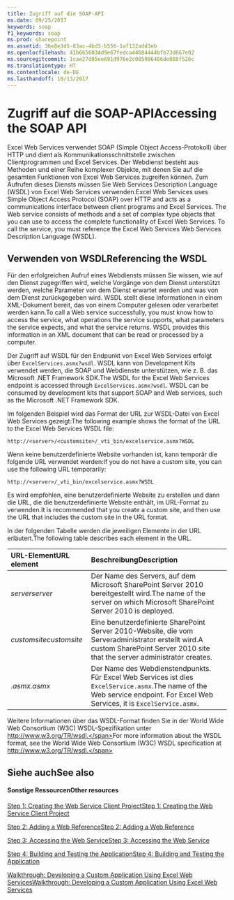 ```yaml
---
title: Zugriff auf die SOAP-API
ms.date: 09/25/2017
keywords: soap
f1_keywords: soap
ms.prod: sharepoint
ms.assetid: 36e8e3d5-83ac-4bd3-b556-1af132add3eb
ms.openlocfilehash: 41b6656034d9e67fedca44684444bfb73d667e02
ms.sourcegitcommit: 1cae27d85ee691d976e2c085986466de088f526c
ms.translationtype: HT
ms.contentlocale: de-DE
ms.lasthandoff: 10/13/2017
---
```

# <a name="accessing-the-soap-api"></a><span data-ttu-id="3f42f-103">Zugriff auf die SOAP-API</span><span class="sxs-lookup"><span data-stu-id="3f42f-103">Accessing the SOAP API</span></span>

<span data-ttu-id="3f42f-p101">Excel Web Services verwendet SOAP (Simple Object Access-Protokoll) über HTTP und dient als Kommunikationsschnittstelle zwischen Clientprogrammen und Excel Services. Der Webdienst besteht aus Methoden und einer Reihe komplexer Objekte, mit denen Sie auf die gesamten Funktionen von Excel Web Services zugreifen können. Zum Aufrufen dieses Diensts müssen Sie Web Services Description Language (WSDL) von Excel Web Services verwenden.</span><span class="sxs-lookup"><span data-stu-id="3f42f-p101">Excel Web Services uses Simple Object Access Protocol (SOAP) over HTTP and acts as a communications interface between client programs and Excel Services. The Web service consists of methods and a set of complex type objects that you can use to access the complete functionality of Excel Web Services. To call the service, you must reference the Excel Web Services Web Services Description Language (WSDL).</span></span>
  
    
    


## <a name="referencing-the-wsdl"></a><span data-ttu-id="3f42f-107">Verwenden von WSDL</span><span class="sxs-lookup"><span data-stu-id="3f42f-107">Referencing the WSDL</span></span>

<span data-ttu-id="3f42f-p102">Für den erfolgreichen Aufruf eines Webdiensts müssen Sie wissen, wie auf den Dienst zugegriffen wird, welche Vorgänge von dem Dienst unterstützt werden, welche Parameter von dem Dienst erwartet werden und was von dem Dienst zurückgegeben wird. WSDL stellt diese Informationen in einem XML-Dokument bereit, das von einem Computer gelesen oder verarbeitet werden kann.</span><span class="sxs-lookup"><span data-stu-id="3f42f-p102">To call a Web service successfully, you must know how to access the service, what operations the service supports, what parameters the service expects, and what the service returns. WSDL provides this information in an XML document that can be read or processed by a computer.</span></span>
  
    
    
<span data-ttu-id="3f42f-p103">Der Zugriff auf WSDL für den Endpunkt von Excel Web Services erfolgt über  `ExcelServices.asmx?wsdl`. WSDL kann von Development Kits verwendet werden, die SOAP und Webdienste unterstützen, wie z. B. das Microsoft .NET Framework SDK.</span><span class="sxs-lookup"><span data-stu-id="3f42f-p103">The WSDL for the Excel Web Services endpoint is accessed through  `ExcelServices.asmx?wsdl`. WSDL can be consumed by development kits that support SOAP and Web services, such as the Microsoft .NET Framework SDK.</span></span>
  
    
    
<span data-ttu-id="3f42f-112">Im folgenden Beispiel wird das Format der URL zur WSDL-Datei von Excel Web Services gezeigt:</span><span class="sxs-lookup"><span data-stu-id="3f42f-112">The following example shows the format of the URL to the Excel Web Services WSDL file:</span></span>
  
    
    
 `http://<server>/<customsite>/_vti_bin/excelservice.asmx?WSDL`
  
    
    
<span data-ttu-id="3f42f-113">Wenn keine benutzerdefinierte Website vorhanden ist, kann temporär die folgende URL verwendet werden:</span><span class="sxs-lookup"><span data-stu-id="3f42f-113">If you do not have a custom site, you can use the following URL temporarily:</span></span>
  
    
    
 `http://<server>/_vti_bin/excelservice.asmx?WSDL`
  
    
    
<span data-ttu-id="3f42f-114">Es wird empfohlen, eine benutzerdefinierte Website zu erstellen und dann die URL, die die benutzerdefinierte Website enthält, im URL-Format zu verwenden.</span><span class="sxs-lookup"><span data-stu-id="3f42f-114">It is recommended that you create a custom site, and then use the URL that includes the custom site in the URL format.</span></span>
  
    
    
<span data-ttu-id="3f42f-115">In der folgenden Tabelle werden die jeweiligen Elemente in der URL erläutert.</span><span class="sxs-lookup"><span data-stu-id="3f42f-115">The following table describes each element in the URL.</span></span>
  
    
    


|<span data-ttu-id="3f42f-116">**URL-Element**</span><span class="sxs-lookup"><span data-stu-id="3f42f-116">******URL element******</span></span>|<span data-ttu-id="3f42f-117">**Beschreibung**</span><span class="sxs-lookup"><span data-stu-id="3f42f-117">**Description**</span></span>|
|:-----|:-----|
| <span data-ttu-id="3f42f-118">_server_</span><span class="sxs-lookup"><span data-stu-id="3f42f-118">_server_</span></span> <br/> |<span data-ttu-id="3f42f-119">Der Name des Servers, auf dem Microsoft SharePoint Server 2010 bereitgestellt wird.</span><span class="sxs-lookup"><span data-stu-id="3f42f-119">The name of the server on which Microsoft SharePoint Server 2010 is deployed.</span></span>  <br/> |
| <span data-ttu-id="3f42f-120">_customsite_</span><span class="sxs-lookup"><span data-stu-id="3f42f-120">_customsite_</span></span> <br/> |<span data-ttu-id="3f42f-121">Eine benutzerdefinierte SharePoint Server 2010-Website, die vom Serveradministrator erstellt wird.</span><span class="sxs-lookup"><span data-stu-id="3f42f-121">A custom SharePoint Server 2010 site that the server administrator creates.</span></span>  <br/> |
| <span data-ttu-id="3f42f-122">_<endpointname>.asmx_</span><span class="sxs-lookup"><span data-stu-id="3f42f-122">_<endpointname>.asmx_</span></span> <br/> |<span data-ttu-id="3f42f-p104">Der Name des Webdienstendpunkts. Für Excel Web Services ist dies  `ExcelService.asmx`.</span><span class="sxs-lookup"><span data-stu-id="3f42f-p104">The name of the Web service endpoint. For Excel Web Services, it is  `ExcelService.asmx`.  </span></span><br/> |
   
<span data-ttu-id="3f42f-125">Weitere Informationen über das WSDL-Format finden Sie in der World Wide Web Consortium (W3C) WSDL-Spezifikation unter http://www.w3.org/TR/wsdl.</span><span class="sxs-lookup"><span data-stu-id="3f42f-125">For more information about the WSDL format, see the World Wide Web Consortium (W3C) WSDL specification at http://www.w3.org/TR/wsdl.</span></span>
  
    
    

## <a name="see-also"></a><span data-ttu-id="3f42f-126">Siehe auch</span><span class="sxs-lookup"><span data-stu-id="3f42f-126">See also</span></span>


#### <a name="other-resources"></a><span data-ttu-id="3f42f-127">Sonstige Ressourcen</span><span class="sxs-lookup"><span data-stu-id="3f42f-127">Other resources</span></span>


  
    
    
 [<span data-ttu-id="3f42f-128">Step 1: Creating the Web Service Client Project</span><span class="sxs-lookup"><span data-stu-id="3f42f-128">Step 1: Creating the Web Service Client Project</span></span>](step-1-creating-the-web-service-client-project.md)
  
    
    
 [<span data-ttu-id="3f42f-129">Step 2: Adding a Web Reference</span><span class="sxs-lookup"><span data-stu-id="3f42f-129">Step 2: Adding a Web Reference</span></span>](step-2-adding-a-web-reference.md)
  
    
    
 [<span data-ttu-id="3f42f-130">Step 3: Accessing the Web Service</span><span class="sxs-lookup"><span data-stu-id="3f42f-130">Step 3: Accessing the Web Service</span></span>](step-3-accessing-the-web-service.md)
  
    
    
 [<span data-ttu-id="3f42f-131">Step 4: Building and Testing the Application</span><span class="sxs-lookup"><span data-stu-id="3f42f-131">Step 4: Building and Testing the Application</span></span>](step-4-building-and-testing-the-application.md)
  
    
    
 [<span data-ttu-id="3f42f-132">Walkthrough: Developing a Custom Application Using Excel Web Services</span><span class="sxs-lookup"><span data-stu-id="3f42f-132">Walkthrough: Developing a Custom Application Using Excel Web Services</span></span>](walkthrough-developing-a-custom-application-using-excel-web-services.md)
